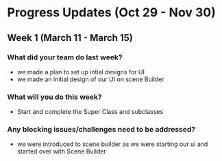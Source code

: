 # Progress Updates (Oct 29 - Nov 30)

## Week 1 (March 11 - March 15)

### What did your team do last week?
* we made a plan to set up intial designs for UI
* we made an initial design of our UI on scene Builder

### What will you do this week?
* Start and complete the Super Class and subclasses

### Any blocking issues/challenges need to be addressed?
* we were introduced to scene builder as we were starting our ui 
 and started over with Scene Builder

